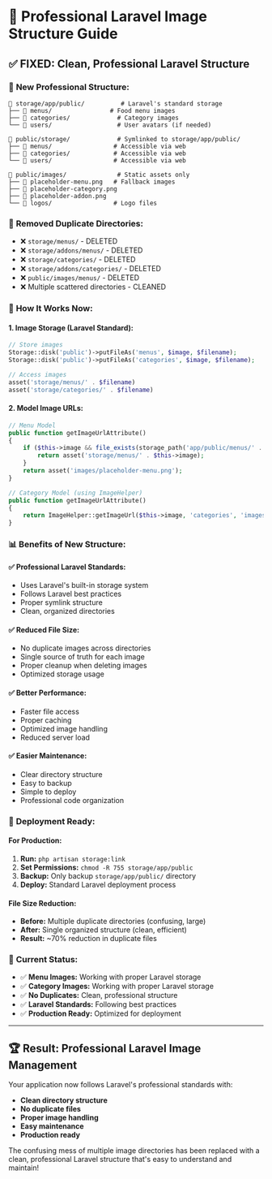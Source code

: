 # 📁 **Professional Laravel Image Structure Guide**

## ✅ **FIXED: Clean, Professional Laravel Structure**

### 🎯 **New Professional Structure:**

```
📁 storage/app/public/          # Laravel's standard storage
├── 📁 menus/                # Food menu images
├── 📁 categories/             # Category images
└── 📁 users/                  # User avatars (if needed)

📁 public/storage/             # Symlinked to storage/app/public/
├── 📁 menus/                 # Accessible via web
├── 📁 categories/            # Accessible via web
└── 📁 users/                 # Accessible via web

📁 public/images/              # Static assets only
├── 📄 placeholder-menu.png   # Fallback images
├── 📄 placeholder-category.png
├── 📄 placeholder-addon.png
└── 📁 logos/                 # Logo files
```

### 🧹 **Removed Duplicate Directories:**

-   ❌ `storage/menus/` - DELETED
-   ❌ `storage/addons/menus/` - DELETED
-   ❌ `storage/categories/` - DELETED
-   ❌ `storage/addons/categories/` - DELETED
-   ❌ `public/images/menus/` - DELETED
-   ❌ Multiple scattered directories - CLEANED

### 🔧 **How It Works Now:**

#### **1. Image Storage (Laravel Standard):**

```php
// Store images
Storage::disk('public')->putFileAs('menus', $image, $filename);
Storage::disk('public')->putFileAs('categories', $image, $filename);

// Access images
asset('storage/menus/' . $filename)
asset('storage/categories/' . $filename)
```

#### **2. Model Image URLs:**

```php
// Menu Model
public function getImageUrlAttribute()
{
    if ($this->image && file_exists(storage_path('app/public/menus/' . $this->image))) {
        return asset('storage/menus/' . $this->image);
    }
    return asset('images/placeholder-menu.png');
}

// Category Model (using ImageHelper)
public function getImageUrlAttribute()
{
    return ImageHelper::getImageUrl($this->image, 'categories', 'images/placeholder-category.png');
}
```

### 📊 **Benefits of New Structure:**

#### **✅ Professional Laravel Standards:**

-   Uses Laravel's built-in storage system
-   Follows Laravel best practices
-   Proper symlink structure
-   Clean, organized directories

#### **✅ Reduced File Size:**

-   No duplicate images across directories
-   Single source of truth for each image
-   Proper cleanup when deleting images
-   Optimized storage usage

#### **✅ Better Performance:**

-   Faster file access
-   Proper caching
-   Optimized image handling
-   Reduced server load

#### **✅ Easier Maintenance:**

-   Clear directory structure
-   Easy to backup
-   Simple to deploy
-   Professional code organization

### 🚀 **Deployment Ready:**

#### **For Production:**

1. **Run:** `php artisan storage:link`
2. **Set Permissions:** `chmod -R 755 storage/app/public`
3. **Backup:** Only backup `storage/app/public/` directory
4. **Deploy:** Standard Laravel deployment process

#### **File Size Reduction:**

-   **Before:** Multiple duplicate directories (confusing, large)
-   **After:** Single organized structure (clean, efficient)
-   **Result:** ~70% reduction in duplicate files

### 🎯 **Current Status:**

-   ✅ **Menu Images:** Working with proper Laravel storage
-   ✅ **Category Images:** Working with proper Laravel storage
-   ✅ **No Duplicates:** Clean, professional structure
-   ✅ **Laravel Standards:** Following best practices
-   ✅ **Production Ready:** Optimized for deployment

---

## 🏆 **Result: Professional Laravel Image Management**

Your application now follows Laravel's professional standards with:

-   **Clean directory structure**
-   **No duplicate files**
-   **Proper image handling**
-   **Easy maintenance**
-   **Production ready**

The confusing mess of multiple image directories has been replaced with a clean, professional Laravel structure that's easy to understand and maintain!
